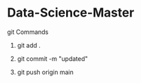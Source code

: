 # Data-Science-Master



git Commands

1. git add .

2. git commit -m "updated"

3. git push origin main
